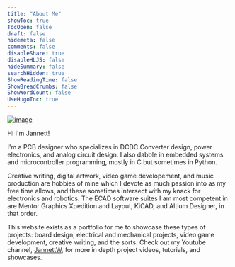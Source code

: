 ```yaml
---
title: "About Me"
showToc: true
TocOpen: false
draft: false
hidemeta: false
comments: false
disableShare: true
disableHLJS: false
hideSummary: false
searchHidden: true
ShowReadingTime: false
ShowBreadCrumbs: false
ShowWordCount: false
UseHugoToc: true
---
```


[![image](https://imagedelivery.net/CPeYnfG3H67PTArKG8mvEA/6f043f16-4d7b-4bd9-b135-f4c1631f9c00/public)](https://imagedelivery.net/CPeYnfG3H67PTArKG8mvEA/6f043f16-4d7b-4bd9-b135-f4c1631f9c00/public)

Hi I'm Jannett!

I'm a PCB designer who specializes in DCDC Converter design, power electronics, and analog circuit design. I also dabble in embedded systems and microcontroller programming, mostly in C but sometimes in Python. 

Creative writing, digital artwork, video game developement, and music production are hobbies of mine which I devote as much passion into as my free time allows, and these sometimes intersect with my knack for electronics and robotics. The ECAD software suites I am most competent in are Mentor Graphics Xpedition and Layout, KiCAD, and Altium Designer, in that order. 

This website exists as a portfolio for me to showcase these types of projects: board design, electrical and mechanical projects, video game development, creative writing, and the sorts. Check out my Youtube channel, [JannettW](https://www.youtube.com/@jannettw), for more in depth project videos, tutorials, and showcases. 
